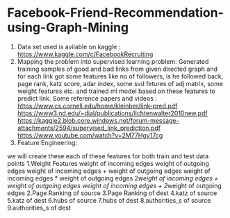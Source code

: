 # Facebook-Friend-Recommendation-using-Graph-Mining
1. Data set used is avilable on kaggle :  https://www.kaggle.com/c/FacebookRecruiting
2. Mapping the problem into supervised learning problem:
      Generated training samples of good and bad links from given directed graph and for each link got some features like no of followers, is he followed back, page rank, katz           score, adar index, some svd fetures of adj matrix, some weight features etc. and trained ml model based on these features to predict link.
     Some reference papers and videos :
       https://www.cs.cornell.edu/home/kleinber/link-pred.pdf
       https://www3.nd.edu/~dial/publications/lichtenwalter2010new.pdf
       https://kaggle2.blob.core.windows.net/forum-message-attachments/2594/supervised_link_prediction.pdf
       https://www.youtube.com/watch?v=2M77Hgy17cg
3. Feature Engineering: 

we will create these each of these features for both train and test data points
1.Weight Features
   weight of incoming edges
   weight of outgoing edges
   weight of incoming edges + weight of outgoing edges
   weight of incoming edges * weight of outgoing edges
   2*weight of incoming edges + weight of outgoing edges
   weight of incoming edges + 2*weight of outgoing edges
2.Page Ranking of source
3.Page Ranking of dest
4.katz of source
5.katz of dest
6.hubs of source
7.hubs of dest
8.authorities_s of source
9.authorities_s of dest
